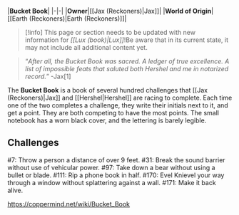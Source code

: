 |**Bucket Book**|
|-|-|
|**Owner**|[[Jax (Reckoners)\|Jax]]|
|**World of Origin**|[[Earth (Reckoners)\|Earth (Reckoners)]]|

> [!info] This page or section needs to be updated with new information for *[[Lux (book)\|Lux]]*!Be aware that in its current state, it may not include all additional content yet.

>“*After all, the Bucket Book was sacred. A ledger of true excellence. A list of impossible feats that saluted both Hershel and me in notarized record.*”
\-Jax[1]


The **Bucket Book** is a book of several hundred challenges that [[Jax (Reckoners)\|Jax]] and [[Hershel\|Hershel]] are racing to complete. Each time one of the two completes a challenge, they write their initials next to it, and get a point. They are both competing to have the most points. The small notebook has a worn black cover, and the lettering is barely legible.

## Challenges
#7: Throw a person a distance of over 9 feet.
#31: Break the sound barrier without use of vehicular power.
#97: Take down a bear without using a bullet or blade.
#111: Rip a phone book in half.
#170: Evel Knievel your way through a window without splattering against a wall.
#171: Make it back alive.




https://coppermind.net/wiki/Bucket_Book